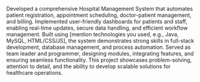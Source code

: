 Developed a comprehensive Hospital Management System that automates patient registration, appointment scheduling, doctor-patient management, and billing. Implemented user-friendly dashboards for patients and staff, enabling real-time updates, secure data handling, and efficient workflow management. Built using [mention technologies you used, e.g., Java, MySQL, HTML/CSS/JS], the system demonstrates strong skills in full-stack development, database management, and process automation. Served as team leader and programmer, designing modules, integrating features, and ensuring seamless functionality. This project showcases problem-solving, attention to detail, and the ability to develop scalable solutions for healthcare operations.
